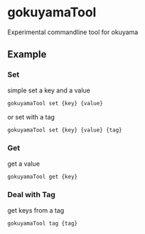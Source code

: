 gokuyamaTool
=================

Experimental commandline tool for okuyama

Example
------------

### Set ###

simple set a key and a value

```sh
gokuyamaTool set {key} {value}
```

or set with a tag

```sh
gokuyamaTool set {key} {value} {tag}
```

### Get ###

get a value

```sh
gokuyamaTool get {key}
```

### Deal with Tag ###

get keys from a tag

```sh
gokuyamaTool tag {tag}
```
